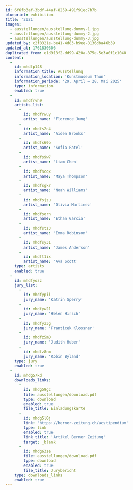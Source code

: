 ```yaml
---
id: 6f6fb3af-3bdf-44af-8259-491f91ec7b7b
blueprint: exhibition
title: '2021'
images:
  - ausstellungen/ausstellung-dummy-1.jpg
  - ausstellungen/ausstellung-dummy-2.jpg
  - ausstellungen/ausstellung-dummy-3.jpg
updated_by: c2f8321e-be41-4d83-b9ee-8136dba46b39
updated_at: 1761830606
duplicated_from: e1d913f2-dd99-420a-875e-5e3a0f1c1040
content:
  -
    id: mhdfp148
    information_title: Ausstellung
    information_location: 'Kunstmuseum Thun'
    information_periode: '29. April – 28. Mai 2025'
    type: information
    enabled: true
  -
    id: mhdfrvh9
    artists_list:
      -
        id: mhdfrwuy
        artist_name: 'Florence Jung'
      -
        id: mhdfs2n4
        artist_name: 'Aiden Brooks'
      -
        id: mhdfs60b
        artist_name: 'Sofia Patel'
      -
        id: mhdfs9w7
        artist_name: 'Liam Chen'
      -
        id: mhdfscqx
        artist_name: 'Maya Thompson'
      -
        id: mhdfsgkr
        artist_name: 'Noah Williams'
      -
        id: mhdfsjzu
        artist_name: 'Olivia Martinez'
      -
        id: mhdfsorn
        artist_name: 'Ethan Garcia'
      -
        id: mhdfstz3
        artist_name: 'Emma Robinson'
      -
        id: mhdfsy31
        artist_name: 'James Anderson'
      -
        id: mhdft1ix
        artist_name: 'Ava Scott'
    type: artists
    enabled: true
  -
    id: mhdfyozz
    jury_list:
      -
        id: mhdfypii
        jury_name: 'Katrin Sperry'
      -
        id: mhdfyw21
        jury_name: 'Helen Hirsch'
      -
        id: mhdfyz3g
        jury_name: 'Franticek Klossner'
      -
        id: mhdfz5m0
        jury_name: 'Judith Huber'
      -
        id: mhdfz8nm
        jury_name: 'Robin Byland'
    type: jury
    enabled: true
  -
    id: mhdg57kd
    downloads_links:
      -
        id: mhdg59gc
        file: ausstellungen/download.pdf
        type: download
        enabled: true
        file_title: Einladungskarte
      -
        id: mhdg5l0j
        link: 'https://berner-zeitung.ch/acstipendium'
        type: link
        enabled: true
        link_title: 'Artikel Berner Zeitung'
        target: _blank
      -
        id: mhdg63ze
        file: ausstellungen/download.pdf
        type: download
        enabled: true
        file_title: Jurybericht
    type: downloads_links
    enabled: true
---
```

